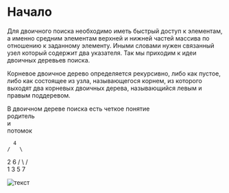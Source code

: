 # Начало

Для двоичного поиска необходимо иметь быстрый доступ к элементам, а именно средним элементам верхней и нижней частей массива по отношению к заданному элементу. Иными словами нужен связанный узел который содержит два указателя. Так мы приходим к идеи двоичных деревьев поиска.

Корневое двоичное дерево определяется рекурсивно, либо как пустое, либо как состоящее из узла, называющегося корнем, из которого выходят два корневых двоичных дерева, называющийся левым и правым поддеревом.

В двоичном дереве поиска есть четкое понятие <br>родитель</br> и <br>потомок</br>

      4
    /   \
   2     6
  / \    / \
 1   3 5   7


![текст](https://kvodo.ru/wp-content/uploads/2017/11/Dvoichnoe-derevo-poiska.png)